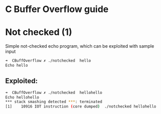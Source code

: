# C Buffer Overflow guide

# Not checked (1)

Simple not-checked echo program, which can be exploited with sample input

```bash
➜  CBuffOverflow ✗ ./notchecked  hello     
Echo hello
```

## Exploited:



```bash
➜  CBuffOverflow ✗ ./notchecked  hellohello
Echo hellohello
*** stack smashing detected ***: terminated
[1]    10916 IOT instruction (core dumped)  ./notchecked hellohello


```

